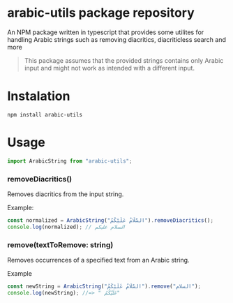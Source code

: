 # arabic-utils package repository

An NPM package written in typescript that provides some utilites for handling Arabic strings such as removing diacritics, diacriticless search and more

> This package assumes that the provided strings contains only Arabic input and might not work as intended with a different input.

# Instalation

`npm install arabic-utils`

# Usage

```javascript
import ArabicString from "arabic-utils";
```

### removeDiacritics()

Removes diacritics from the input string.

Example:

```javascript
const normalized = ArabicString("السَّلَامُ عَلَيْكُمُ").removeDiacritics();
console.log(normalized); // السلام عليكم
```

### remove(textToRemove: string)

Removes occurrences of a specified text from an Arabic string.

Example

```javascript
const newString = ArabicString("السَّلَامُ عَلَيْكُمُ").remove("السلام");
console.log(newString); //=> " عَلَيْكُمُ"
```
